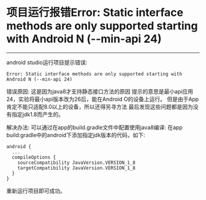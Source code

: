 # 项目运行报错Error: Static interface methods are only supported starting with Android N (--min-api 24)
***
android studio运行项目提示错误:

```
Error: Static interface methods are only supported starting with Android N (--min-api 24)
```

错误原因: 这是因为java8才支持静态接口方法的原因
提示的意思是最小api应用24，实验将最小api版本改为26后，能在Android O的设备上运行。
但是由于App肯定不能只适配8.0以上的设备，所以还得另寻方法
最后发现这些问题都是因为没有指定jdk1.8而产生的。

解决办法: 可以通过在app的build.gradle文件中配置使用java8编译:
在app build:gradle中的android下添加指定jdk版本的代码，如下:

```
android {
  ...
  compileOptions {
    sourceCompatibility JavaVersion.VERSION_1_8
    targetCompatibility JavaVersion.VERSION_1_8
  }
}
```

重新运行项目即可成功。
